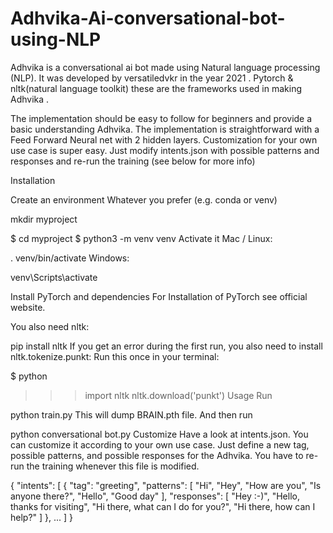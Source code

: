 # Adhvika-Ai-conversational-bot-using-NLP
Adhvika is a conversational ai bot made using Natural language processing (NLP).  It was developed by versatiledvkr in the year 2021 .
Pytorch & nltk(natural language toolkit) these are the frameworks used in making Adhvika . 

The implementation should be easy to follow for beginners and provide a basic understanding Adhvika.
The implementation is straightforward with a Feed Forward Neural net with 2 hidden layers.
Customization for your own use case is super easy. Just modify intents.json with possible patterns and responses and re-run the training (see below for more info)

Installation

Create an environment
Whatever you prefer (e.g. conda or venv)

mkdir myproject

$ cd myproject
$ python3 -m venv venv
Activate it
Mac / Linux:

. venv/bin/activate
Windows:

venv\Scripts\activate

Install PyTorch and dependencies
For Installation of PyTorch see official website.

You also need nltk:

pip install nltk
If you get an error during the first run, you also need to install nltk.tokenize.punkt: Run this once in your terminal:

$ python
>>> import nltk
>>> nltk.download('punkt')
Usage
Run

python train.py
This will dump BRAIN.pth file. And then run

python conversational bot.py
Customize
Have a look at intents.json. You can customize it according to your own use case. Just define a new tag, possible patterns, and possible responses for the Adhvika. You have to re-run the training whenever this file is modified.

{
  "intents": [
    {
      "tag": "greeting",
      "patterns": [
        "Hi",
        "Hey",
        "How are you",
        "Is anyone there?",
        "Hello",
        "Good day"
      ],
      "responses": [
        "Hey :-)",
        "Hello, thanks for visiting",
        "Hi there, what can I do for you?",
        "Hi there, how can I help?"
      ]
    },
    ...
  ]
}
